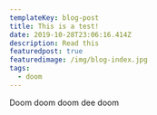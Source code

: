```yaml
---
templateKey: blog-post
title: This is a test!
date: 2019-10-28T23:06:16.414Z
description: Read this
featuredpost: true
featuredimage: /img/blog-index.jpg
tags:
  - doom
---
```

Doom doom doom dee doom
